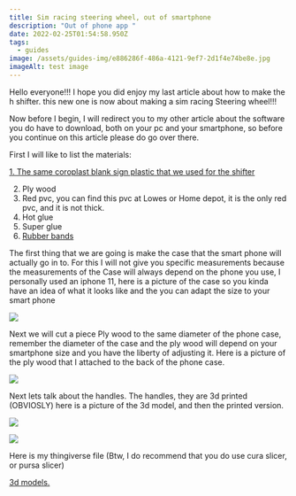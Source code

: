 ```yaml
---
title: Sim racing steering wheel, out of smartphone
description: "Out of phone app "
date: 2022-02-25T01:54:58.950Z
tags:
  - guides
image: /assets/guides-img/e886286f-486a-4121-9ef7-2d1f4e74be8e.jpg
imageAlt: test image
---
```

Hello everyone!!! I hope you did enjoy my last article about how to make the h shifter. this new one is now about making a sim racing Steering wheel!!!

 Now before I begin, I will redirect you to my other article about the software you do have to download, both on your pc and your smartphone, so before you continue on this article please do go over there.

First I will like to list the materials:

[1. The same coroplast blank sign plastic that we used for the shifter](https://www.amazon.com/Corrugated-Plastic-Sheets-Coroplast-Intepro/dp/B00U6EOSYY/ref=sr_1_4?crid=JTKLETXG3FY4&keywords=blank+coroplast&qid=1645846597&sprefix=blank+coro%2Caps%2C93&sr=8-4)[](https://www.amazon.com/Corrugated-Plastic-Sheets-Coroplast-Intepro/dp/B00U6EOSYY/ref=sr_1_4?crid=JTKLETXG3FY4&keywords=blank+coroplast&qid=1645846597&sprefix=blank+coro%2Caps%2C93&sr=8-4)

2. Ply wood
3. Red pvc, you can find this pvc at Lowes or Home depot, it is the only red pvc, and it is not thick.
4. Hot glue
5. Super glue
6. [Rubber bands](https://www.amazon.com/465-Multicolor-Rubber-Assorted-Dimensions/dp/B000BLJEKU/ref=sr_1_6?crid=2SPRTVP8MK4Z9&keywords=rubber+bands&qid=1645849611&sprefix=rubber+bands+%2Caps%2C95&sr=8-6)

The first thing that we are going is make the case that the smart phone will actually go in to. For this I will not give you specific measurements because the measurements of the Case will always depend on the phone you use, I personally used an iphone 11, here is a picture of the case so you kinda have an idea of what it looks like and the you can adapt the size to your smart phone

![](/assets/guides-img/85b859f4-9b54-40fb-9f29-0d9964a718d2.jpg)

Next we will cut a piece Ply wood to the same diameter of the phone case, remember the diameter of the case and the ply wood will depend on your smartphone size and you have the liberty of adjusting it. Here is a picture of the ply wood that I attached to the back of the phone case.

![](/assets/guides-img/593e1ebf-5387-4372-81de-3a4e759ef86d.jpg)

Next lets talk about the handles. The handles, they are 3d printed (OBVIOSLY) here is a picture of the 3d model, and then the printed version.

![](/assets/guides-img/steering-wheel-handle-3d-model-image.png)

![](/assets/guides-img/080acf9f-c145-44c1-859a-359ee876e0e7.jpg)

Here is my thingiverse file (Btw, I do recommend that you do use cura slicer, or pursa slicer)

[3d models.](https://www.thingiverse.com/thing:5265639)

[](https://www.tinkercad.com/things/eaXw9Ls2fuw-phone-steering-wheel-handels/edit)